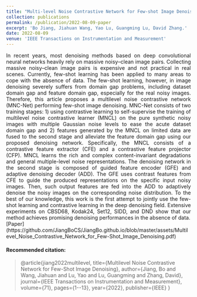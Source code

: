 ```yaml
---
title: "Multi-level Noise Contrastive Network for Few-shot Image Denoising"
collection: publications
permalink: /publication/2022-08-09-paper
excerpt: 'Bo Jiang, Jiahuan Wang, Yao Lu, Guangming Lu, David Zhang.'
date: 2022-08-09
venue: 'IEEE Transactions on Instrumentation and Measurement'
---
```

<div style="text-align: justify;">
In recent years, most denoising methods based on deep convolutional neural networks heavily rely on massive noisy–clean image pairs. Collecting massive noisy–clean image pairs is expensive and not practical in real scenes. Currently, few-shot learning has been applied to many areas to cope with the absence of data. The few-shot learning, however, in image denoising severely suffers from domain gap problems, including dataset domain gap and feature domain gap, especially for the real noisy images. Therefore, this article proposes a multilevel noise contrastive network (MNC-Net) performing few-shot image denoising. MNC-Net consists of two training stages: 1) using contrastive learning to self-supervise the training of multilevel noise contrastive learner (MNCL) on the pure synthetic noisy images with multiple Gaussian noise levels to ease the acute dataset domain gap and 2) features generated by the MNCL on limited data are fused to the second stage and alleviate the feature domain gap using our proposed denoising network. Specifically, the MNCL consists of a contrastive feature extractor (CFE) and a contrastive feature projector (CFP). MNCL learns the rich and complex content-invariant degradations and general multiple-level noise representations. The denoising network in the second stage is composed of guided feature encoder (GFE) and adaptive denoising decoder (ADD). The GFE uses contrast features from CFE to guide the produced representations on the specific input noisy images. Then, such output features are fed into the ADD to adaptively denoise the noisy images on the corresponding noise distribution. To the best of our knowledge, this work is the first attempt to jointly use the few-shot learning and contrastive learning in the deep denoising field. Extensive experiments on CBSD68, Kodak24, Set12, SIDD, and DND show that our method achieves promising denoising performances in the absence of data.
</div> [Paper](https://github.com/JiangBoCS/JiangBo.github.io/blob/master/assets/Multilevel_Noise_Contrastive_Network_for_Few-Shot_Image_Denoising.pdf)

#### Recommended citation: 
> @article{jiang2022multilevel,
>   title={Multilevel Noise Contrastive Network for Few-Shot Image Denoising},
>   author={Jiang, Bo and Wang, Jiahuan and Lu, Yao and Lu, Guangming and Zhang, David},
>   journal={IEEE Transactions on Instrumentation and Measurement},
>   volume={71},
>   pages={1--13},
>   year={2022},
>   publisher={IEEE}
> }
